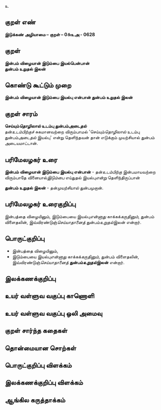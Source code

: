 உ

## குறள் எண் 

**இடுக்கண் அழியாமை – குறள் – 0௬உஅ - 0628**  

## குறள் 

**இன்பம் விழையான் இடும்பை இயல்பென்பான்  
துன்பம் உறுதல் இலன்**  

## கொண்டு கூட்டும் முறை

**இன்பம் விழையான் இடும்பை இயல்பு என்பான் துன்பம் உறுதல் இலன்** 

## குறள் சாரம் 

**செய்யும்*தொழிலால்* உடம்பு துன்பம்*அடைதல்***  
தன்*உடம்பிற்குச்* சுகமானவற்றை விரும்பாமல் 'செய்யும்*தொழிலால்* உடம்பு துன்பம்*அடைதல்* இயல்பு' என்று தெளிந்தவன் தான் எடுக்கும் முயற்சியால் துன்பம் அடையமாட்டான்.  

## பரிமேலழகர் உரை

**இன்பம் விழையான் இடும்பை இயல்பு என்பான்** - தன்*உடம்பிற்கு* இன்பமாயவற்றை விரும்பாதே வினையால்*இடும்பை* எய்துதல் இயல்பு*என்று* தெளிந்திருப்பான்  

**துன்பம் உறுதல் இலன்** - தன்*முயற்சியால்* துன்பமுறான். 

## பரிமேலழகர் உரைகுறிப்பு   

இன்பத்தை விழையினும், இடும்பையை இயல்பு*என்னாது* காக்கக்*கருதினும்*, துன்பம் விளைதலின், இவ்விரண்டுஞ்*செய்யாதானைத்* துன்பம்*உறுதல்*இலன் என்றார்.    

## பொருட்குறிப்பு 

* இன்பத்தை விழையினும்,  
* இடும்பையை இயல்பு*என்னாது* காக்கக்*கருதினும்*, துன்பம் விளைதலின், இவ்விரண்டுஞ்*செய்யாதானைத்* **துன்பம்*உறுதல்*இலன்** என்றார்.   

## இலக்கணக்குறிப்பு  


## உயர் வள்ளுவ வகுப்பு காணொளி


## உயர் வள்ளுவ வகுப்பு ஒலி அமைவு 

 
## குறள் சார்ந்த கதைகள் 


## தொன்மையான சொற்கள்


## பொருட்குறிப்பு விளக்கம்


## இலக்கணக்குறிப்பு விளக்கம்


## ஆங்கில கருத்தாக்கம் 


